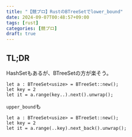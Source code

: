 ```yaml
---
title: "【競プロ】RustのBTreeSetでlower_bound"
date: 2024-09-07T00:48:57+09:00
tags: [rust]
categories: [競プロ]
draft: true
---
```


## TL;DR

HashSetもあるが、BTreeSetの方が楽そう。

```
let a : BTreeSet<usize> = BTreeSet::new();
let key = 2
let it = a.range(key..).next().unwrap();
```

`upper_bound`も

```
let a : BTreeSet<usize> = BTreeSet::new();
let key = 2
let it = a.range(..key).next_back().unwrap();
```
